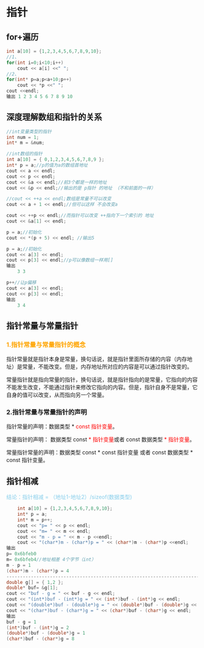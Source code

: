 # 指针

## for+遍历

```c++
int a[10] = {1,2,3,4,5,6,7,8,9,10};
//1、
for(int i=0;i<10;i++)
   	cout << a[i] <<" ";
//2、
for(int* p=a;p<a+10;p++)
	cout << *p <<" ";
cout <<endl;
输出 1 2 3 4 5 6 7 8 9 10
```

## 深度理解数组和指针的关系

```c++
//int变量类型的指针
int num = 1;
int* m = &num;

//int数组的指针
int a[10] = { 0,1,2,3,4,5,6,7,8,9 };
int* p = a;//p的值为a的数组首地址
cout << a << endl;
cout << p << endl;
cout << &a << endl;//前3个都是一样的地址
cout << &p << endl;//输出的是 p指针 的地址 （不和前面的一样）

//cout << ++a << endl;数组是常量不可以改变
cout << a + 1 << endl;//但可以这样 不会改变a

cout << ++p << endl;//而指针可以改变 ++指向下一个索引的 地址
cout << &a[1] << endl;

p = a;//初始化
cout << *(p + 5) << endl; //输出5

p = a;//初始化
cout << a[3] << endl;
cout << p[3] << endl;//p可以像数组一样用[]
输出 
    3 3

p++//让p偏移
cout << a[3] << endl;
cout << p[3] << endl;
输出
    3 4
```

## 指针常量与常量指针

### <font color="orange">1.指针常量与常量指针的概念</font>

指针常量就是指针本身是常量，换句话说，就是指针里面所存储的内容（内存地址）是常量，不能改变。但是，内存地址所对应的内容是可以通过指针改变的。

常量指针就是指向常量的指针，换句话说，就是指针指向的是常量，它指向的内容不能发生改变，不能通过指针来修改它指向的内容。但是，指针自身不是常量，它自身的值可以改变，从而指向另一个常量。

### **2.指针常量与常量指针的声明**

指针常量的声明：数据类型 * <font color="red">const 指针变量</font>。

常量指针的声明： 数据类型 const <font color="red">* 指针变量</font>或者 const 数据类型 <font color="red">* 指针变量</font>。

常量指针常量的声明：数据类型 const * const 指针变量 或者 const 数据类型 * const 指针变量。



## 指针相减

<font color="skyblue">结论：指针相减 = （地址1-地址2）/sizeof(数据类型)</font>

```c++
	int a[10] = {1,2,3,4,5,6,7,8,9,10};
   	int* p = a;
	int* m = p++;
    cout << "p= " << p << endl;
    cout << "m= " << m << endl;
    cout << "m - p = " << m - p <<endl;
    cout << "(char*)m - (char*)p = " << (char*)m - (char*)p <<endl;
输出 
p= 0x6bfeb0
m= 0x6bfeb4//地址相差 4个字节（int）
m - p = 1
(char*)m - (char*)p = 4
---------------------------------------------------------------------------------------
double g[] = { 1,2 };
double* buf= &g[1];
cout << "buf - g = " << buf - g << endl;
cout << "(int*)buf - (int*)g = " << (int*)buf - (int*)g << endl;
cout << "(double*)buf - (double*)g = " << (double*)buf - (double*)g << endl;
cout << "(char*)buf - (char*)g = " << (char*)buf - (char*)g << endl;
输出
buf - g = 1
(int*)buf - (int*)g = 2
(double*)buf - (double*)g = 1
(char*)buf - (char*)g = 8
```

## 